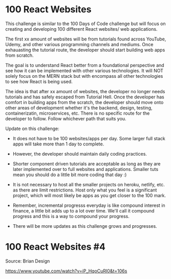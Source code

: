 # 100 React Websites

This challenge is similar to the 100 Days of Code challenge but will focus on creating and developing 100 different React websites/ web applications.

The first xx amount of websites will be from tutorials found across YouTube, Udemy, and other various programming channels and mediums. Once exhauasting the tutorial route, the developer should start building web apps from scratch.

The goal is to understand React better from a foundational perspective and see how it can be implemented with other various technologies. It will NOT solely focus on the MERN stack but with encompass all other technologies to see how React is being used.

The idea is that after xx amount of websites, the developer no longer needs tutorials and has safely escaped from Tutorial Hell. Once the developer has comfort in building apps from the scratch, the developer should move onto other areas of development whether it's the backend, design, testing, containerizatin, microservices, etc. There is no specific route for the developer to follow. Follow whichever path that suits you.

Update on this challenge:

* It does not have to be 100 websites/apps per day. Some larger full stack apps will take more than 1 day to complete.

* However, the developer should maintain daily coding practices.
* Shorter component driven tutorials are acceptable as long as they are later implemented over to full websites and applications. Smaller tuts mean you should do a little bit more coding that day :)
* It is not necessary to host all the smaller projects on heroku, netlify, etc. as there are limit restrictions. Host only what you feel is a significant project, which will most likely be apps as you get closer to the 100 mark.
* Remember, incremental progresss everyday is like compound interest in finance, a little bit adds up to a lot over time. We'll call it compound progress and this is a way to compound your progress.
* There will be more updates as this challenge grows and progresses.

# 100 React Websites #4

Source: Brian Design

https://www.youtube.com/watch?v=iP_HqoCuRI0&t=106s
